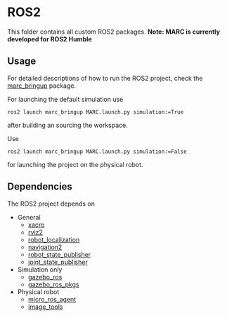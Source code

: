 # ROS2 
This folder contains all custom ROS2 packages. 
**Note: MARC is currently developed for ROS2 Humble**

## Usage
For detailed descriptions of how to run the ROS2 project, check the [marc_bringup](marc/marc_bringup) package.

For launching the default simulation use

    ros2 launch marc_bringup MARC.launch.py simulation:=True

after building an sourcing the workspace.

Use 

    ros2 launch marc_bringup MARC.launch.py simulation:=False

for launching the project on the physical robot.

## Dependencies
The ROS2 project depends on
*   General
    *   [xacro](https://index.ros.org/p/xacro/)  
    *   [rviz2](https://index.ros.org/p/rviz2/)
    *   [robot_localization](https://index.ros.org/p/robot_localization/)
    *   [navigation2](https://navigation.ros.org/)
    *   [robot_state_publisher](https://index.ros.org/p/robot_state_publisher/)
    *   [joint_state_publisher](https://index.ros.org/p/joint_state_publisher/)
*   Simulation only
    *   [gazebo_ros](https://index.ros.org/p/gazebo_ros/)
    *   [gazebo_ros_pkgs](https://index.ros.org/p/gazebo_ros_pkgs/)
*   Physical robot
    *   [micro_ros_agent](https://github.com/micro-ROS/)
    *   [image_tools](https://index.ros.org/p/image_tools/)
